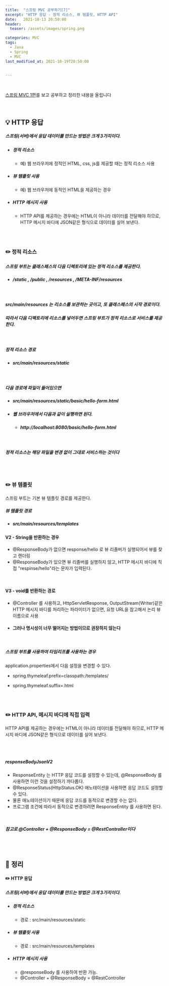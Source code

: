 ```yaml
---
title:  "스프링 MVC 공부하기[7]"
excerpt: "HTTP 응답 - 정적 리소스, 뷰 템플릿, HTTP API"
date:   2021-10-13 20:50:00
header:
  teaser: /assets/images/spring.png

categories: MVC
tags:
  - Java
  - Spring
  - MVC
last_modified_at: 2021-10-19T20:50:00


---
```


<br/>

[스프링 MVC 1편](https://www.inflearn.com/course/%EC%8A%A4%ED%94%84%EB%A7%81-mvc-1/dashboard)를 보고 공부하고 정리한 내용을 올립니다

<br/>

## 💡 HTTP 응답

##### 스프링(서버)에서 응답 데이터를 만드는 방법은 크게 3가지이다.

- ##### 정적 리소스

  - 예) 웹 브라우저에 정적인 HTML, css, js를 제공할 때는 정적 리소스 사용

- ##### 뷰 템플릿 사용

  - 예) 웹 브라우저에 동적인 HTML을 제공하는 경우

- ##### HTTP 메시지 사용

  - HTTP API를 제공하는 경우에는 HTML이 아니라 데이터를 전달해야 하므로, HTTP 메시지 바디에 JSON같은 형식으로 데이터를 실어 보낸다.

<br/>

<br/>

### ✏️ 정적 리소스

##### 스프링 부트는 클래스패스의 다음 디렉토리에 있는 정적 리소스를 제공한다. 

- ##### /static , /public , /resources , /META-INF/resources 

<br/>

##### src/main/resources 는 리소스를 보관하는 곳이고, 또 클래스패스의 시작 경로이다. 

##### 따라서 다음 디렉토리에 리소스를 넣어두면 스프링 부트가 정적 리소스로 서비스를 제공한다. 

<br/>

##### 정적 리소스 경로 

- ##### src/main/resources/static 

<br/>

##### 다음 경로에 파일이 들어있으면 

- ##### src/main/resources/static/basic/hello-form.html 

- ##### 웹 브라우저에서 다음과 같이 실행하면 된다. 
  - ##### http://localhost:8080/basic/hello-form.html 

<br/>

##### 정적 리소스는 해당 파일을 변경 없이 그대로 서비스하는 것이다

<br/>

<br/>

### ✏️ 뷰 템플릿

스프링 부트는 기본 뷰 템플릿 경로를 제공한다.

##### 뷰 템플릿 경로 

- ##### src/main/resources/templates

<script src="https://gist.github.com/ShinDongHun1/9d90340e15aa4962a2e5a332d6db8bf2.js"></script>

#### V2 - String을 반환하는 경우

- @ResponseBody가 없으면 response/hello 로 뷰 리졸버가 실행되어서 뷰를 찾고 렌더링
- @ResponseBody가 있으면 뷰 리졸버를 실행하지 않고, HTTP 메시지 바디에 직접 "respinse/hello"라는 문자가 입력된다.

<br/>

#### V3 - void를 반환하는 경로

- @Controller 를 사용하고, HttpServletResponse, OutputStream(Writer)같은 HTTP 메시지 바디를 처리하는 파라미터가 없으면, 요청 URL을 참고해서 논리 뷰 이름으로 사용

- #### 그러나 명시성이 너무 떨어지는 방법이므로 권장하지 않는다

<br/>

##### 스프링 부트를 사용하여 타임리프를 사용하는 경우

application.properties에서 다음 설정을 변경할 수 있다.

- spring.thymeleaf.prefix=classpath:/templates/ 

- spring.thymeleaf.suffix=.html

<br/>

<br/>

### ✏️ HTTP API, 메시지 바디에 직접 입력

HTTP API를 제공하는 경우에는 HTML이 아니라 데이터를 전달해야 하므로, HTTP 메시지 바디에 JSON같은 형식으로 데이터를 실어 보낸다.

<br/>

<script src="https://gist.github.com/ShinDongHun1/ad89d4f94aca844df1e171124eddbcd3.js"></script>

<br/>

##### responseBodyJsonV2 

- ResponseEntity 는 HTTP 응답 코드를 설정할 수 있는데, @ResponseBody 를 사용하면 이런 것을 설정하기 까다롭다. 
- @ResponseStatus(HttpStatus.OK) 애노테이션을 사용하면 응답 코드도 설정할 수 있다. 
- 물론 애노테이션이기 때문에 응답 코드를 동적으로 변경할 수는 없다. 
- 프로그램 조건에 따라서 동적으로 변경하려면 ResponseEntity 를 사용하면 된다.

<br/>

##### 참고로 @Controller + @ResponseBody = @RestController이다

<br/>

<br/>

## 🧾 정리

#### ✏️  HTTP 응답

##### 스프링(서버)에서 응답 데이터를 만드는 방법은 크게 3가지이다.

- ##### 정적 리소스

  - 경로 : src/main/resources/static 

- ##### 뷰 템플릿 사용

  - 경로 : src/main/resources/templates

- ##### HTTP 메시지 사용

  - @responseBody 를 사용하여 반환 가능.
  - @Controller + @ResponseBody = @RestController